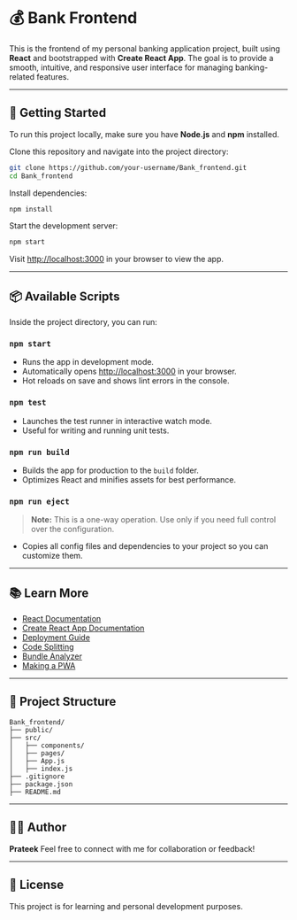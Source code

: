 # 💰 Bank Frontend

This is the frontend of my personal banking application project, built using **React** and bootstrapped with **Create React App**. The goal is to provide a smooth, intuitive, and responsive user interface for managing banking-related features.

---

## 🚀 Getting Started

To run this project locally, make sure you have **Node.js** and **npm** installed.

Clone this repository and navigate into the project directory:

```bash
git clone https://github.com/your-username/Bank_frontend.git
cd Bank_frontend
````

Install dependencies:

```bash
npm install
```

Start the development server:

```bash
npm start
```

Visit [http://localhost:3000](http://localhost:3000) in your browser to view the app.

---

## 📦 Available Scripts

Inside the project directory, you can run:

### `npm start`

* Runs the app in development mode.
* Automatically opens [http://localhost:3000](http://localhost:3000) in your browser.
* Hot reloads on save and shows lint errors in the console.

### `npm test`

* Launches the test runner in interactive watch mode.
* Useful for writing and running unit tests.

### `npm run build`

* Builds the app for production to the `build` folder.
* Optimizes React and minifies assets for best performance.

### `npm run eject`

> **Note:** This is a one-way operation. Use only if you need full control over the configuration.

* Copies all config files and dependencies to your project so you can customize them.

---

## 📚 Learn More

* [React Documentation](https://reactjs.org/)
* [Create React App Documentation](https://facebook.github.io/create-react-app/docs/getting-started)
* [Deployment Guide](https://facebook.github.io/create-react-app/docs/deployment)
* [Code Splitting](https://facebook.github.io/create-react-app/docs/code-splitting)
* [Bundle Analyzer](https://facebook.github.io/create-react-app/docs/analyzing-the-bundle-size)
* [Making a PWA](https://facebook.github.io/create-react-app/docs/making-a-progressive-web-app)

---

## 📌 Project Structure

```
Bank_frontend/
├── public/
├── src/
│   ├── components/
│   ├── pages/
│   ├── App.js
│   ├── index.js
├── .gitignore
├── package.json
├── README.md
```

---

## 🧑‍💻 Author

**Prateek**
Feel free to connect with me for collaboration or feedback!

---

## 📄 License

This project is for learning and personal development purposes.

